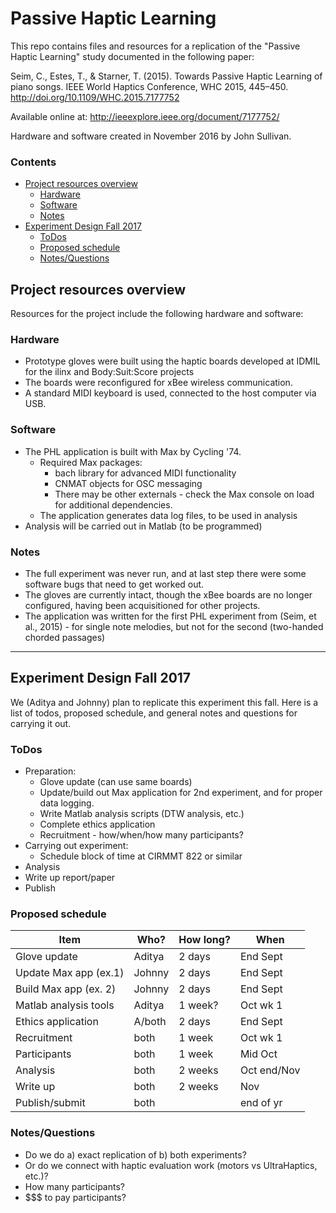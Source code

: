 Passive Haptic Learning
=======================

This repo contains files and resources for a replication of the "Passive
Haptic Learning" study documented in the following paper: 

Seim, C., Estes, T., & Starner, T. (2015). Towards Passive Haptic Learning of piano songs. IEEE World Haptics Conference, WHC 2015, 445–450. http://doi.org/10.1109/WHC.2015.7177752

Available online at:
http://ieeexplore.ieee.org/document/7177752/ 

Hardware and software created in November 2016 by John Sullivan. 

### Contents

<!-- MarkdownTOC -->

- [Project resources overview](#project-resources-overview)
    - [Hardware](#hardware)
    - [Software](#software)
    - [Notes](#notes)
- [Experiment Design Fall 2017](#experiment-design-fall-2017)
    - [ToDos](#todos)
    - [Proposed schedule](#proposed-schedule)
    - [Notes/Questions](#notesquestions)

<!-- /MarkdownTOC -->

## Project resources overview

Resources for the project include the following hardware and software: 

### Hardware

- Prototype gloves were built using the haptic boards developed at IDMIL for the ilinx and Body:Suit:Score projects
- The boards were reconfigured for xBee wireless communication.
- A standard MIDI keyboard is used, connected to the host computer via USB.

### Software

- The PHL application is built with Max by Cycling '74. 
    + Required Max packages:
        * bach library for advanced MIDI functionality
        * CNMAT objects for OSC messaging
        * There may be other externals - check the Max console on load for additional dependencies. 
    + The application generates data log files, to be used in analysis
- Analysis will be carried out in Matlab (to be programmed)

### Notes

- The full experiment was never run, and at last step there were some software bugs that need to get worked out. 
- The gloves are currently intact, though the xBee boards are no longer configured, having been acquisitioned for other projects. 
- The application was written for the first PHL experiment from (Seim, et al., 2015) - for single note melodies, but not for the second (two-handed chorded passages)

----

## Experiment Design Fall 2017

We (Aditya and Johnny) plan to replicate this experiment this fall. Here is a list of todos, proposed schedule, and general notes and questions for carrying it out. 

### ToDos

- Preparation:
    + Glove update (can use same boards)
    + Update/build out Max application for 2nd experiment, and for proper data logging. 
    + Write Matlab analysis scripts (DTW analysis, etc.)
    + Complete ethics application
    + Recruitment - how/when/how many participants?
- Carrying out experiment: 
    + Schedule block of time at CIRMMT 822 or similar
- Analysis
- Write up report/paper
- Publish

### Proposed schedule

| Item                  | Who?      | How long?         | When          |
| --------------------- | --------- | ----------------- | ------------- |
| Glove update          | Aditya    | 2 days            | End Sept      |
| Update Max app (ex.1) | Johnny    | 2 days            | End Sept      |
| Build Max app (ex. 2) | Johnny    | 2 days            | End Sept      |
| Matlab analysis tools | Aditya    | 1 week?           | Oct wk 1      |
| Ethics application    | A/both    | 2 days            | End Sept      |
| Recruitment           | both      | 1 week            | Oct wk 1      |
| Participants          | both      | 1 week            | Mid Oct       |
| Analysis              | both      | 2 weeks           | Oct end/Nov   |
| Write up              | both      | 2 weeks           | Nov           |
| Publish/submit        | both      |                   | end of yr     |      

### Notes/Questions

- Do we do a) exact replication of b) both experiments? 
- Or do we connect with haptic evaluation work (motors vs UltraHaptics, etc.)?
- How many participants? 
- $$$ to pay participants?
